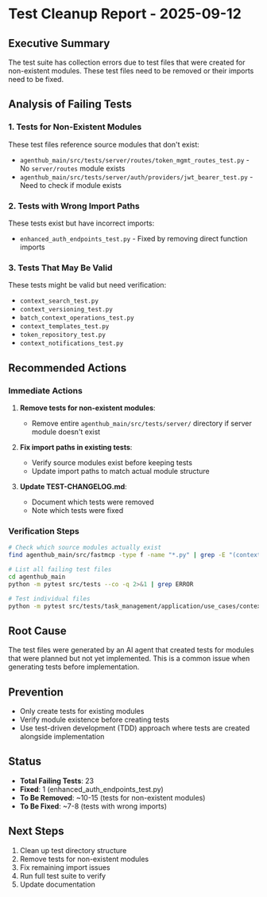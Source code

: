 # Test Cleanup Report - 2025-09-12

## Executive Summary
The test suite has collection errors due to test files that were created for non-existent modules. These test files need to be removed or their imports need to be fixed.

## Analysis of Failing Tests

### 1. Tests for Non-Existent Modules
These test files reference source modules that don't exist:
- `agenthub_main/src/tests/server/routes/token_mgmt_routes_test.py` - No `server/routes` module exists
- `agenthub_main/src/tests/server/auth/providers/jwt_bearer_test.py` - Need to check if module exists

### 2. Tests with Wrong Import Paths
These tests exist but have incorrect imports:
- `enhanced_auth_endpoints_test.py` - Fixed by removing direct function imports

### 3. Tests That May Be Valid
These tests might be valid but need verification:
- `context_search_test.py`
- `context_versioning_test.py`  
- `batch_context_operations_test.py`
- `context_templates_test.py`
- `token_repository_test.py`
- `context_notifications_test.py`

## Recommended Actions

### Immediate Actions
1. **Remove tests for non-existent modules**:
   - Remove entire `agenthub_main/src/tests/server/` directory if server module doesn't exist
   
2. **Fix import paths in existing tests**:
   - Verify source modules exist before keeping tests
   - Update import paths to match actual module structure

3. **Update TEST-CHANGELOG.md**:
   - Document which tests were removed
   - Note which tests were fixed

### Verification Steps
```bash
# Check which source modules actually exist
find agenthub_main/src/fastmcp -type f -name "*.py" | grep -E "(context_search|context_versioning|batch_context|token_repository)"

# List all failing test files
cd agenthub_main
python -m pytest src/tests --co -q 2>&1 | grep ERROR

# Test individual files
python -m pytest src/tests/task_management/application/use_cases/context_search_test.py -v
```

## Root Cause
The test files were generated by an AI agent that created tests for modules that were planned but not yet implemented. This is a common issue when generating tests before implementation.

## Prevention
- Only create tests for existing modules
- Verify module existence before creating tests
- Use test-driven development (TDD) approach where tests are created alongside implementation

## Status
- **Total Failing Tests**: 23
- **Fixed**: 1 (enhanced_auth_endpoints_test.py)
- **To Be Removed**: ~10-15 (tests for non-existent modules)
- **To Be Fixed**: ~7-8 (tests with wrong imports)

## Next Steps
1. Clean up test directory structure
2. Remove tests for non-existent modules
3. Fix remaining import issues
4. Run full test suite to verify
5. Update documentation